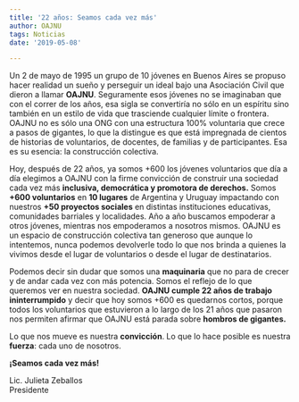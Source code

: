 ```yaml
---
title: '22 años: Seamos cada vez más'
author: OAJNU
tags: Noticias
date: '2019-05-08'

---
```


<p>Un 2 de mayo de 1995 un grupo de 10 jóvenes en Buenos Aires se propuso hacer realidad un sueño y perseguir un ideal bajo una Asociación Civil que dieron a llamar <strong>OAJNU</strong>. Seguramente esos jóvenes no se imaginaban que con el correr de los años, esa sigla se convertiría no sólo en un espíritu sino también en un estilo de vida que trasciende cualquier límite o frontera. OAJNU no es sólo una ONG con una estructura 100% voluntaria que crece a pasos de gigantes, lo que la distingue es que está impregnada de cientos de historias de voluntarios, de docentes, de familias y de participantes. Esa es su esencia: la construcción colectiva.</p>
<p>Hoy, después de 22 años, ya somos +600 los jóvenes voluntarios que día a día elegimos a OAJNU con la firme convicción de construir una sociedad cada vez más <strong>inclusiva, democrática y promotora de derechos.</strong> Somos <strong>+600 voluntarios</strong> en <strong>10 lugares</strong> de Argentina y Uruguay impactando con nuestros <strong>+50 proyectos sociales</strong> en distintas instituciones educativas, comunidades barriales y localidades. Año a año buscamos empoderar a otros jóvenes, mientras nos empoderamos a nosotros mismos. OAJNU es un espacio de construcción colectiva tan generoso que aunque lo intentemos, nunca podemos devolverle todo lo que nos brinda a quienes la vivimos desde el lugar de voluntarios o desde el lugar de destinatarios.</p>
<p>Podemos decir sin dudar que somos una <strong>maquinaria</strong> que no para de crecer y de andar cada vez con más potencia. Somos el reflejo de lo que queremos ver en nuestra sociedad. <strong>OAJNU cumple 22 años de trabajo ininterrumpido</strong> y decir que hoy somos +600 es quedarnos cortos, porque todos los voluntarios que estuvieron a lo largo de los 21 años que pasaron nos permiten afirmar que OAJNU está parada sobre <strong>hombros de gigantes.</strong></p>
<p>Lo que nos mueve es nuestra <strong>convicción</strong>. Lo que lo hace posible es nuestra <strong>fuerza</strong>: cada uno de nosotros.</p>
<p><strong>¡Seamos cada vez más!</strong></p>
<p>Lic. Julieta Zeballos<br>
Presidente</p>

